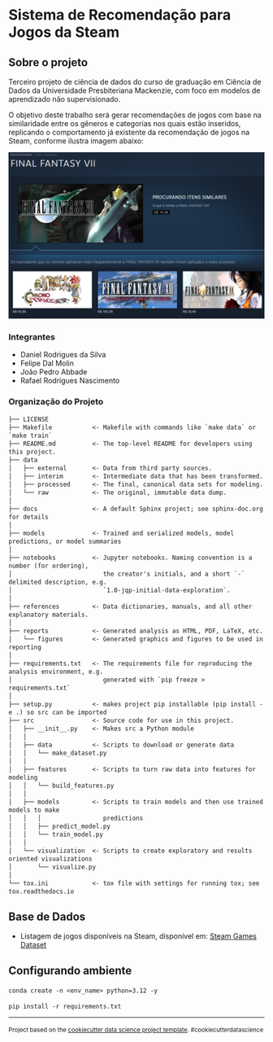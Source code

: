 # Sistema de Recomendação para Jogos da Steam

## Sobre o projeto
Terceiro projeto de ciência de dados do curso de graduação em Ciência de Dados da Universidade Presbiteriana Mackenzie, com foco em modelos de aprendizado não supervisionado.

O objetivo deste trabalho será gerar recomendações de jogos com base na similaridade entre os gêneros e categorias nos quais estão inseridos, replicando o comportamento já existente da recomendação de jogos na Steam, conforme ilustra imagem abaixo:

![Exemplo](docs/images/rec_steam.png)

### Integrantes
- Daniel Rodrigues da Silva
- Felipe Dal Molin
- João Pedro Abbade
- Rafael Rodrigues Nascimento

### Organização do Projeto

    ├── LICENSE
    ├── Makefile           <- Makefile with commands like `make data` or `make train`
    ├── README.md          <- The top-level README for developers using this project.
    ├── data
    │   ├── external       <- Data from third party sources.
    │   ├── interim        <- Intermediate data that has been transformed.
    │   ├── processed      <- The final, canonical data sets for modeling.
    │   └── raw            <- The original, immutable data dump.
    │
    ├── docs               <- A default Sphinx project; see sphinx-doc.org for details
    │
    ├── models             <- Trained and serialized models, model predictions, or model summaries
    │
    ├── notebooks          <- Jupyter notebooks. Naming convention is a number (for ordering),
    │                         the creator's initials, and a short `-` delimited description, e.g.
    │                         `1.0-jqp-initial-data-exploration`.
    │
    ├── references         <- Data dictionaries, manuals, and all other explanatory materials.
    │
    ├── reports            <- Generated analysis as HTML, PDF, LaTeX, etc.
    │   └── figures        <- Generated graphics and figures to be used in reporting
    │
    ├── requirements.txt   <- The requirements file for reproducing the analysis environment, e.g.
    │                         generated with `pip freeze > requirements.txt`
    │
    ├── setup.py           <- makes project pip installable (pip install -e .) so src can be imported
    ├── src                <- Source code for use in this project.
    │   ├── __init__.py    <- Makes src a Python module
    │   │
    │   ├── data           <- Scripts to download or generate data
    │   │   └── make_dataset.py
    │   │
    │   ├── features       <- Scripts to turn raw data into features for modeling
    │   │   └── build_features.py
    │   │
    │   ├── models         <- Scripts to train models and then use trained models to make
    │   │   │                 predictions
    │   │   ├── predict_model.py
    │   │   └── train_model.py
    │   │
    │   └── visualization  <- Scripts to create exploratory and results oriented visualizations
    │       └── visualize.py
    │
    └── tox.ini            <- tox file with settings for running tox; see tox.readthedocs.io



## Base de Dados
- Listagem de jogos disponíveis na Steam, disponível em: [Steam Games Dataset]([https://www.kaggle.com/datasets/fronkongames/steam-games-dataset](https://huggingface.co/datasets/FronkonGames/steam-games-dataset))

## Configurando ambiente

`conda create -n <env_name> python=3.12 -y`

`pip install -r requirements.txt`

--------

<p><small>Project based on the <a target="_blank" href="https://drivendata.github.io/cookiecutter-data-science/">cookiecutter data science project template</a>. #cookiecutterdatascience</small></p>
